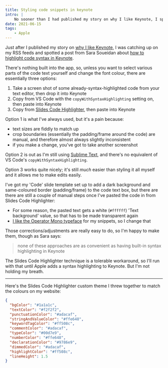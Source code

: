 ```yaml
---
title: Styling code snippets in keynote
intro: |
    No sooner than I had published my story on why I like Keynote, I spotted a post in my RSS feeds on how to highlight code syntax in Keynote.
date: 2021-06-15
tags:
    - Apple
---
```


Just after I published my story on [why I like Keynote](/blog/id-forgotten-how-much-i-like-keynote), I was catching up on my RSS feeds and spotted a post from Sara Soueidan about [how to highlight code syntax in Keynote](https://www.sarasoueidan.com/blog/copy-paste-from-vscode-to-keynote/).

There's nothing built into the app, so, unless you want to select various parts of the code text yourself and change the font colour, there are essentially three options:

1. Take a screen shot of some already-syntax-highlighted code from your text editor, then drop it into Keynote
2. Copy from VS Code with the `copyWithSyntaxHighlighting` setting on, then paste into Keynote
3. Copy from [Slides Code Highlighter](https://romannurik.github.io/SlidesCodeHighlighter/), then paste into Keynote

Option 1 is what I've always used, but it's a pain because:

- text sizes are fiddly to match up
- crop boundaries (essentially the padding/frame around the code) are manual, and therefore almost always slightly inconsistent
- if you make a change, you've got to take another screenshot

Option 2 is out as I'm still using [Sublime Text](/blog/still-a-sucker-for-sublime), and there's no equivalent of VS Code's `copyWithSyntaxHighlighting`.

Option 3 works quite nicely; it's still *much* easier than styling it all myself and it allows me to make edits easily.

I've got my 'Code' slide template set up to add a dark background and same-coloured border (padding/frame) to the code text box, but there are there are still a couple of manual steps once I've pasted the code in from Slides Code Highlighter:

- For some reason, the pasted text gets a white (`#ffffff`) 'Text background' value, so that has to be made transparent again
- [I like the Operator Mono typeface](/blog/operator-mono-and-why-i-want-italics-in-my-code-editor) for my snippets, so I change that

Those corrections/adjustments are really easy to do, so I'm happy to make them, though as Sara says:

> none of these approaches are as convenient as having built-in syntax highlighting in Keynote

The Slides Code Highlighter technique is a tolerable workaround, so I'll run with that until Apple adds a syntax highlighting to Keynote. But I'm not holding my breath.

---

Here's the Slides Code Highlighter custom theme I threw together to match the colours on my website:

```json
{
  "bgColor": "#1a1a1c",
  "textColor": "#f2f2f2",
  "punctuationColor": "#adacaf",
  "stringAndValueColor": "#ffe648",
  "keywordTagColor": "#ff508c",
  "commentColor": "#adacaf",
  "typeColor": "#00d7e9",
  "numberColor": "#ffe648",
  "declarationColor": "#9786e9",
  "dimmedColor": "#adacaf",
  "highlightColor": "#ff508c",
  "lineHeight": 1.5
}
```

